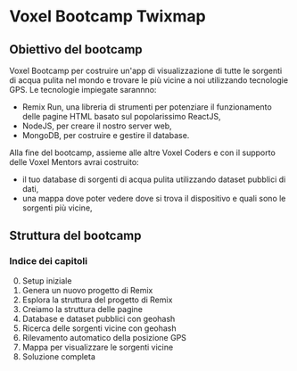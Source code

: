 # Voxel Bootcamp Twixmap

## Obiettivo del bootcamp

Voxel Bootcamp per costruire un'app di visualizzazione di tutte le sorgenti di acqua pulita nel mondo e trovare le più vicine a noi utilizzando tecnologie GPS. Le tecnologie impiegate sarannno:

- Remix Run, una libreria di strumenti per potenziare il funzionamento delle pagine HTML basato sul popolarissimo ReactJS,
- NodeJS, per creare il nostro server web,
- MongoDB, per costruire e gestire il database.

Alla fine del bootcamp, assieme alle altre Voxel Coders e con il supporto delle Voxel Mentors avrai costruito:

- il tuo database di sorgenti di acqua pulita utilizzando dataset pubblici di dati,
- una mappa dove poter vedere dove si trova il dispositivo e quali sono le sorgenti più vicine,

## Struttura del bootcamp

### Indice dei capitoli

0. Setup iniziale
1. Genera un nuovo progetto di Remix
2. Esplora la struttura del progetto di Remix
3. Creiamo la struttura delle pagine
4. Database e dataset pubblici con geohash
5. Ricerca delle sorgenti vicine con geohash
6. Rilevamento automatico della posizione GPS
7. Mappa per visualizzare le sorgenti vicine
8. Soluzione completa
